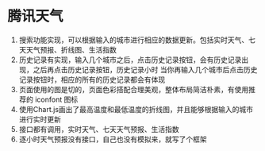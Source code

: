 # 腾讯天气
 1. 搜索功能实现，可以根据输入的城市进行相应的数据更新。包括实时天气、七天天气预报、折线图、生活指数
 2. 历史记录有实现，输入几个城市之后，点击历史记录按钮，会有历史记录出现，之后再点击历史记录按钮，历史记录小时
    当你再输入几个城市后点击历史记录按钮时，相应的所有的历史记录都会有体现
 3. 页面使用的图是切的，页面色彩搭配合理美观，整体布局简洁朴素，有使用推荐的 iconfont 图标
 4. 使用Chart.js画出了最高温度和最低温度的折线图，并且能够根据输入的城市进行实时更新
 5. 接口都有调用，实时天气、七天天气预报、生活指数
 6. 逐小时天气预报没有接口，自己也没有模拟来，就写了个框架